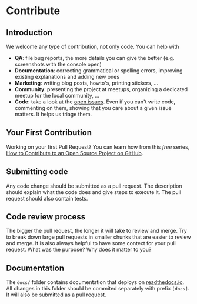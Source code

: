 # Contribute

## Introduction

We welcome any type of contribution, not only code. You can help with

- **QA**: file bug reports, the more details you can give the better (e.g. screenshots with the console open)
- **Documentation**: correcting grammatical or spelling errors, improving existing explanations and adding new ones
- **Marketing**: writing blog posts, howto's, printing stickers, ...
- **Community**: presenting the project at meetups, organizing a dedicated meetup for the local community, ...
- **Code**: take a look at the [open issues](issues). Even if you can't write code, commenting on them, showing that you care about a given issue matters. It helps us triage them.

## Your First Contribution

Working on your first Pull Request? You can learn how from this _free_ series, [How to Contribute to an Open Source Project on GitHub](https://egghead.io/series/how-to-contribute-to-an-open-source-project-on-github).

## Submitting code

Any code change should be submitted as a pull request. The description should explain what the code does and give steps to execute it. The pull request should also contain tests.

## Code review process

The bigger the pull request, the longer it will take to review and merge. Try to break down large pull requests in smaller chunks that are easier to review and merge.
It is also always helpful to have some context for your pull request. What was the purpose? Why does it matter to you?

## Documentation

The `docs/` folder contains documentation that deploys on [readthedocs.io](https://naetverk.readthedocs.io/en/latest/). All changes in this folder should be commited separately with prefix `[docs]`. It will also be submitted as a pull request.

<!-- This `CONTRIBUTING.md` is based on @nayafia's template https://github.com/nayafia/contributing-template -->
